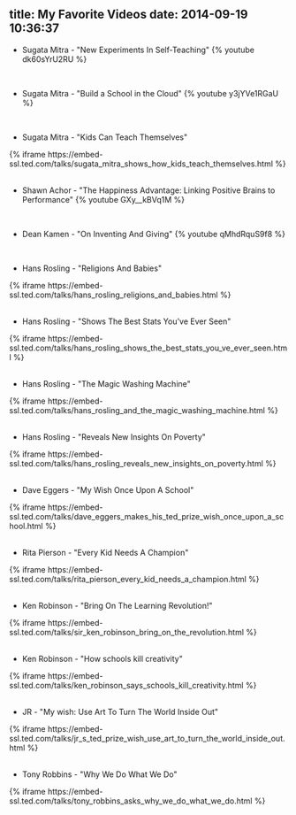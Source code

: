 title: My Favorite Videos
date: 2014-09-19 10:36:37
---

* Sugata Mitra - "New Experiments In Self-Teaching"
{% youtube dk60sYrU2RU %}
<br/>

* Sugata Mitra - "Build a School in the Cloud"
{% youtube y3jYVe1RGaU %}
<br/>

* Sugata Mitra - "Kids Can Teach Themselves"
<div class="video-container">
{% iframe https://embed-ssl.ted.com/talks/sugata_mitra_shows_how_kids_teach_themselves.html %}
</div>
<br/>

* Shawn Achor - "The Happiness Advantage: Linking Positive Brains to Performance"
{% youtube GXy__kBVq1M %}
<br/>

* Dean Kamen - "On Inventing And Giving"
{% youtube qMhdRquS9f8 %}
<br/>

* Hans Rosling - "Religions And Babies"
<div class="video-container">
{% iframe https://embed-ssl.ted.com/talks/hans_rosling_religions_and_babies.html %}
</div>
<br/>

* Hans Rosling - "Shows The Best Stats You've Ever Seen"
<div class="video-container">
{% iframe https://embed-ssl.ted.com/talks/hans_rosling_shows_the_best_stats_you_ve_ever_seen.html %}
</div>
<br/>

* Hans Rosling - "The Magic Washing Machine"
<div class="video-container">
{% iframe https://embed-ssl.ted.com/talks/hans_rosling_and_the_magic_washing_machine.html %}
</div>
<br/>

* Hans Rosling - "Reveals New Insights On Poverty"
<div class="video-container">
{% iframe https://embed-ssl.ted.com/talks/hans_rosling_reveals_new_insights_on_poverty.html %}
</div>
<br/>

* Dave Eggers - "My Wish Once Upon A School"
<div class="video-container">
{% iframe https://embed-ssl.ted.com/talks/dave_eggers_makes_his_ted_prize_wish_once_upon_a_school.html %}
</div>
<br/>

* Rita Pierson - "Every Kid Needs A Champion"
<div class="video-container">
{% iframe https://embed-ssl.ted.com/talks/rita_pierson_every_kid_needs_a_champion.html %}
</div>
<br/>

* Ken Robinson - "Bring On The Learning Revolution!"
<div class="video-container">
{% iframe https://embed-ssl.ted.com/talks/sir_ken_robinson_bring_on_the_revolution.html %}
</div>
<br/>

* Ken Robinson - "How schools kill creativity"
<div class="video-container">
{% iframe https://embed-ssl.ted.com/talks/ken_robinson_says_schools_kill_creativity.html %}
</div>
<br/>

* JR - "My wish: Use Art To Turn The World Inside Out"
<div class="video-container">
{% iframe https://embed-ssl.ted.com/talks/jr_s_ted_prize_wish_use_art_to_turn_the_world_inside_out.html %}
</div>
<br/>

* Tony Robbins - "Why We Do What We Do"
<div class="video-container">
{% iframe https://embed-ssl.ted.com/talks/tony_robbins_asks_why_we_do_what_we_do.html %}
</div>
<br/>

